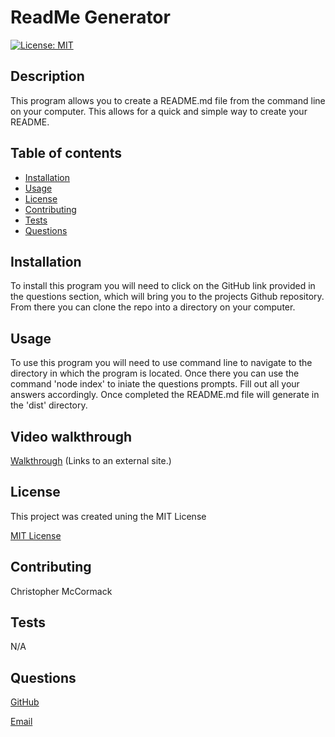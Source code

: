 # ReadMe Generator
[![License: MIT](https://img.shields.io/badge/License-MIT-yellow.svg)](https://opensource.org/licenses/MIT)

  ## Description
  This program allows you to create a README.md file from the command line on your computer. This allows for a quick and simple way to create your README.

  ## Table of contents

  * [Installation](#installation)
  * [Usage](#usage)
  * [License](#license)
  * [Contributing](#contributing)
  * [Tests](#tests)
  * [Questions](#questions)

  ## Installation
  To install this program you will need to click on the GitHub link provided in the questions section, which will bring you to the projects Github repository. From there you can clone the repo into a directory on your computer.

  ## Usage
  To use this program you will need to use command line to navigate to the directory in which the program is located. Once there you can use the command 'node index' to iniate the questions prompts. Fill out all your answers accordingly. Once completed the README.md file will generate in the 'dist' directory.
  
  ## Video walkthrough
  [Walkthrough](https://watch.screencastify.com/v/GA6LctQlmKUIw92BkKqR) (Links to an external site.)
  
  ## License
  This project was created uning the MIT License
 

  [MIT License](https://choosealicense.com/licenses/mit/)


  ## Contributing
  Christopher McCormack

  ## Tests
  N/A

  ## Questions

  [GitHub](https://github.com/CmcCormack92)

  [Email](mailto:chrismack135@gmail.com)


